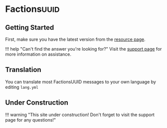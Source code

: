 # Factions<small>UUID</small>

## Getting Started

First, make sure you have the latest version from the [resource page](https://www.spigotmc.org/resources/factionsuuid.1035/).


!!! help "Can't find the answer you're looking for?"
    Visit the [support page](help.md) for more information on assistance.

## Translation

You can translate most FactionsUUID messages to your own language by editing `lang.yml`

## Under Construction

!!! warning "This site under construction! Don't forget to visit the support page for any questions!"
